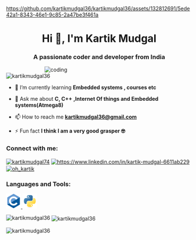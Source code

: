 


https://github.com/kartikmudgal36/kartikmudgal36/assets/132812691/5ede42a1-8343-46e1-9c85-2a47be3f461a




<h1 align="center">Hi 👋, I'm Kartik Mudgal</h1>
<h3 align="center">A passionate coder and developer from India</h3>

<img align="right" alt="coding" width="400" src="https://camo.githubusercontent.com/a4c584bce1c41271485d28f92aaf9f581b3c88b68ca723b6edfd58b4ba988c2b/68747470733a2f2f63646e2e6472696262626c652e636f6d2f75736572732f313138373833362f73637265656e73686f74732f363533393432392f70726f6772616d65722e676966">

<p align="left"> <img src="https://komarev.com/ghpvc/?username=kartikmudgal36&label=Profile%20views&color=0e75b6&style=flat" alt="kartikmudgal36" /> </p>

- 🌱 I’m currently learning **Embedded systems , courses etc**

- 💬 Ask me about **C, C++ ,Internet Of things and Embedded systems(Atmega8)**

- 📫 How to reach me **kartikmudgal36@gmail.com**

- ⚡ Fun fact **I think I am a very good grasper 🤓**

<h3 align="left">Connect with me:</h3>
<p align="left">
<a href="https://twitter.com/kartikmudgal74" target="blank"><img align="center" src="https://raw.githubusercontent.com/rahuldkjain/github-profile-readme-generator/master/src/images/icons/Social/twitter.svg" alt="kartikmudgal74" height="30" width="40" /></a>
<a href="https://linkedin.com/in/https://www.linkedin.com/in/kartik-mudgal-6611ab229" target="blank"><img align="center" src="https://raw.githubusercontent.com/rahuldkjain/github-profile-readme-generator/master/src/images/icons/Social/linked-in-alt.svg" alt="https://www.linkedin.com/in/kartik-mudgal-6611ab229" height="30" width="40" /></a>
<a href="https://instagram.com/oh_kartik" target="blank"><img align="center" src="https://raw.githubusercontent.com/rahuldkjain/github-profile-readme-generator/master/src/images/icons/Social/instagram.svg" alt="oh_kartik" height="30" width="40" /></a>
</p>

<h3 align="left">Languages and Tools:</h3>
<p align="left"> <a href="https://www.cprogramming.com/" target="_blank" rel="noreferrer"> <img src="https://raw.githubusercontent.com/devicons/devicon/master/icons/c/c-original.svg" alt="c" width="40" height="40"/> </a> <a href="https://www.python.org" target="_blank" rel="noreferrer"> <img src="https://raw.githubusercontent.com/devicons/devicon/master/icons/python/python-original.svg" alt="python" width="40" height="40"/> </a> </p>

<p><img align="left" src="https://github-readme-stats.vercel.app/api/top-langs?username=kartikmudgal36&show_icons=true&locale=en&layout=compact" alt="kartikmudgal36" /></p>

<p>&nbsp;<img align="center" src="https://github-readme-stats.vercel.app/api?username=kartikmudgal36&show_icons=true&locale=en" alt="kartikmudgal36" /></p>

<p><img align="center" src="https://github-readme-streak-stats.herokuapp.com/?user=kartikmudgal36&" alt="kartikmudgal36" /></p>
